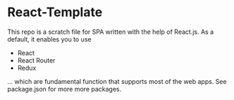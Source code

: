# React-Template

This repo is a scratch file for SPA written with the help of React.js.
As a default, it enables you to use
- React
- React Router
- Redux

... which are fundamental function that supports most of the web apps.
See package.json for more more packages.
